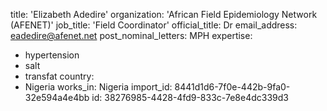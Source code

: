 title: 'Elizabeth Adedire'
organization: 'African Field Epidemiology Network (AFENET)'
job_title: 'Field Coordinator'
official_title: Dr
email_address: eadedire@afenet.net
post_nominal_letters: MPH
expertise:
  - hypertension
  - salt
  - transfat
country:
  - Nigeria
works_in: Nigeria
import_id: 8441d1d6-7f0e-442b-9fa0-32e594a4e4bb
id: 38276985-4428-4fd9-833c-7e8e4dc339d3
